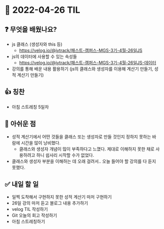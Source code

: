 # 📅 2022-04-26 TIL

## ❓ 무엇을 배웠나요?
- js 클래스 (생성자와 this 등)
  - https://velog.io/@jytrack/패스트-캠퍼스-MGS-3기-4월-26일JS
- js의 데이터에 사용할 수 있는 속성들
  - https://velog.io/@jytrack/패스트-캠퍼스-MGS-3기-4월-26일JS-데이터
- 강의를 통해 배운 내용 활용하기 (js의 클래스와 생성자를 이용해 계산기 만들기, 성적 계산기 만들기)

## 👍 칭찬
- 아침 스트레칭 5일차

## 🥲 아쉬운 점
- 성적 계산기에서 어떤 것들을 클래스 또는 생성자로 만들 것인지 정하지 못하는 바람에 시간을 많이 낭비했다.
  - 클래스와 생성자 개념이 많이 부족하다고 느꼈다. 제대로 이해하지 못한 채로 사용하려고 하니 쉽사리 시작할 수가 없었다.
- 클래스와 생성자 부분을 이해하는 데 오래 걸려서.. 오늘 들어야 할 강의를 다 듣지 못했다.

## ✅ 내일 할 일
- 일찍 도착해서 구현하지 못한 성적 계산기 마저 구현하기
- 26일 강의 마저 듣고 블로그 내용 추가하기
- velog TIL 작성하기
- Git 오늘의 회고 작성하기
- 아침 스트레칭하기
